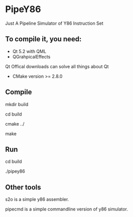 PipeY86
=======
Just A Pipeline Simulator of Y86 Instruction Set

## To compile it, you need:

* Qt 5.2 with QML
* QGrahpicalEffects

Qt Offical downloads can solve all things about Qt

* CMake version >= 2.8.0

## Compile
mkdir build

cd build

cmake ../

make

## Run
cd build

./pipey86

## Other tools
s2o is a simple y86 assembler.

pipecmd is a simple commandline version of y86 simulator.
